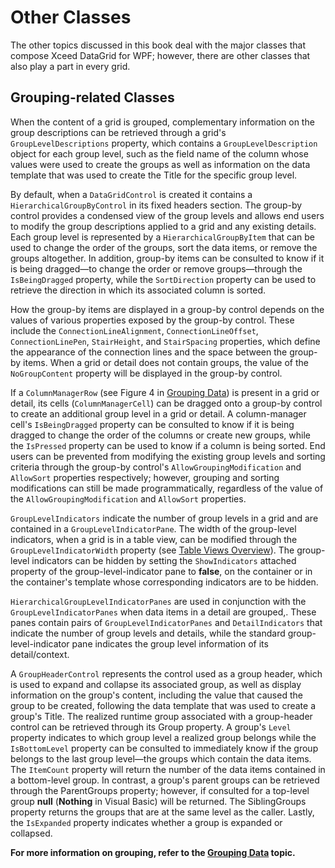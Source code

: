 # Other Classes

The other topics discussed in this book deal with the major classes that compose Xceed DataGrid for WPF; however, there are other classes that also play a part in every grid.

## Grouping-related Classes

When the content of a grid is grouped, complementary information on the group descriptions can be retrieved through a grid's `GroupLevelDescriptions` property, which contains a `GroupLevelDescription` object for each group level, such as the field name of the column whose values were used to create the groups as well as information on the data template that was used to create the Title for the specific group level.

By default, when a `DataGridControl` is created it contains a `HierarchicalGroupByControl` in its fixed headers section. The group-by control provides a condensed view of the group levels and allows end users to modify the group descriptions applied to a grid and any existing details. Each group level is represented by a `HierarchicalGroupByItem` that can be used to change the order of the groups, sort the data items, or remove the groups altogether. In addition, group-by items can be consulted to know if it is being dragged—to change the order or remove groups—through the `IsBeingDragged` property, while the `SortDirection` property can be used to retrieve the direction in which its associated column is sorted.

How the group-by items are displayed in a group-by control depends on the values of various properties exposed by the group-by control. These include the `ConnectionLineAlignment`, `ConnectionLineOffset`, `ConnectionLinePen`, `StairHeight`, and `StairSpacing` properties, which define the appearance of the connection lines and the space between the group-by items. When a grid or detail does not contain groups, the value of the `NoGroupContent` property will be displayed in the group-by control.

If a `ColumnManagerRow` (see Figure 4 in [Grouping Data](/docs/datagrid/manipulating-data/grouping-data/01)) is present in a grid or detail, its cells (`ColumnManagerCell`) can be dragged onto a group-by control to create an additional group level in a grid or detail. A column-manager cell's `IsBeingDragged` property can be consulted to know if it is being dragged to change the order of the columns or create new groups, while the `IsPressed` property can be used to know if a column is being sorted. End users can be prevented from modifying the existing group levels and sorting criteria through the group-by control's `AllowGroupingModification` and `AllowSort` properties respectively; however, grouping and sorting modifications can still be made programmatically, regardless of the value of the `AllowGroupingModification` and `AllowSort` properties.

`GroupLevelIndicators` indicate the number of group levels in a grid and are contained in a `GroupLevelIndicatorPane`. The width of the group-level indicators, when a grid is in a table view, can be modified through the `GroupLevelIndicatorWidth` property (see [Table Views Overview](/docs/datagrid/views-themes/views/01)). The group-level indicators can be hidden by setting the `ShowIndicators` attached property of the group-level-indicator pane to **false**, on the container or in the container's template whose corresponding indicators are to be hidden.

`HierarchicalGroupLevelIndicatorPanes` are used in conjunction with the `GroupLevelIndicatorPanes` when data items in a detail are grouped,. These panes contain pairs of `GroupLevelIndicatorPanes` and `DetailIndicators` that indicate the number of group levels and details, while the standard group-level-indicator pane indicates the group level information of its detail/context.

A `GroupHeaderControl` represents the control used as a group header, which is used to expand and collapse its associated group, as well as display information on the group's content, including the value that caused the group to be created, following the data template that was used to create a group's Title. The realized runtime group associated with a group-header control can be retrieved through its Group property. A group's `Level` property indicates to which group level a realized group belongs while the `IsBottomLevel` property can be consulted to immediately know if the group belongs to the last group level—the groups which contain the data items. The `ItemCount` property will return the number of the data items contained in a bottom-level group. In contrast, a group's parent groups can be retrieved through the ParentGroups property; however, if consulted for a top-level group **null** (**Nothing** in Visual Basic) will be returned. The SiblingGroups property returns the groups that are at the same level as the caller. Lastly, the `IsExpanded` property indicates whether a group is expanded or collapsed.

**For more information on grouping, refer to the [Grouping Data](/docs/datagrid/manipulating-data/grouping-data/01) topic.**
